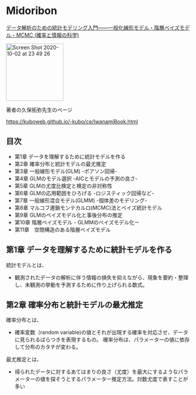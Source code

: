 # Midoribon

<a target="_blank" href="https://www.amazon.co.jp/gp/product/400006973X/ref=as_li_tl?ie=UTF8&camp=247&creative=1211&creativeASIN=400006973X&linkCode=as2&tag=reaesjapan05-22&linkId=193d5bb35db89dc42f382607f2b59a4c">データ解析のための統計モデリング入門――一般化線形モデル・階層ベイズモデル・MCMC (確率と情報の科学)</a><img src="//ir-jp.amazon-adsystem.com/e/ir?t=reaesjapan05-22&l=am2&o=9&a=400006973X" width="1" height="1" border="0" alt="" style="border:none !important; margin:0px !important;" />

<img width="157" alt="Screen Shot 2020-10-02 at 23 49 26" src="https://user-images.githubusercontent.com/50528980/94983619-298f4880-050a-11eb-8359-4144bed5b4cd.png">

著者の久保拓弥先生のページ

https://kuboweb.github.io/-kubo/ce/IwanamiBook.html

## 目次
- 第1章 データを理解するために統計モデルを作る
- 第2章 確率分布と統計モデルの最尤推定
- 第3章 一般線形モデル(GLM) -ポアソン回帰-
- 第4章 GLMのモデル選択 -AICとモデルの予測の良さ-
- 第5章 GLMの尤度比検定と検定の非対称性
- 第6章 GLMの応用範囲をひろげる  -ロジスティック回帰など-
- 第7章 一般線形混合モデル(GLMM) -個体差のモデリング-
- 第8章 マルコフ連鎖モンテカルロ(MCMC)法とベイズ統計モデル
- 第9章 GLMのベイズモデル化と事後分布の推定
- 第10章 階層ベイズモデル - GLMMのベイズモデル化ー
- 第11章　空間構造のある階層ベイズモデル

## 第1章 データを理解するために統計モデルを作る

統計モデルとは、

- 観測されたデータの解析に伴う情報の損失を抑えながら、現象を要約・整理し、未観測の挙動を予測するために作り上げられる数式。

## 第2章 確率分布と統計モデルの最尤推定

確率分布とは、

- 確率変数（random variable)の値とそれが出現する確率を対応させ、データに見られるばらつきを表現するもの。
確率分布は、パラメーターの値に依存して分布のカタチが変わる。

最尤推定とは、

- 得られたデータに対するあてはまりの良さ（尤度）を最大にするようなパラメーターの値を探そうとするパラメーター推定方法。対数尤度で表すことが多い
